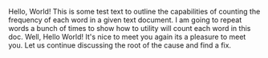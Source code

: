 Hello, World! This is some test text to outline the capabilities of counting the frequency of each word in a given text document. I am going to repeat words a bunch of times to show how to utility will count each word in this doc. Well, Hello World! It's nice to meet you again its a pleasure to meet you. Let us continue discussing the root of the cause and find a fix.
